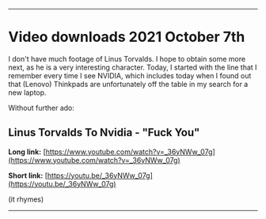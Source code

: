 
***

# Video downloads 2021 October 7th

I don't have much footage of Linus Torvalds. I hope to obtain some more next, as he is a very interesting character. Today, I started with the line that I remember every time I see NVIDIA, which includes today when I found out that (Lenovo) Thinkpads are unfortunately off the table in my search for a new laptop.

Without further ado:

## Linus Torvalds To Nvidia - "Fuck You"

**Long link:** [https://www.youtube.com/watch?v=_36yNWw_07g](https://www.youtube.com/watch?v=_36yNWw_07g)

**Short link:** [https://youtu.be/_36yNWw_07g](https://youtu.be/_36yNWw_07g)

(it rhymes)

***

